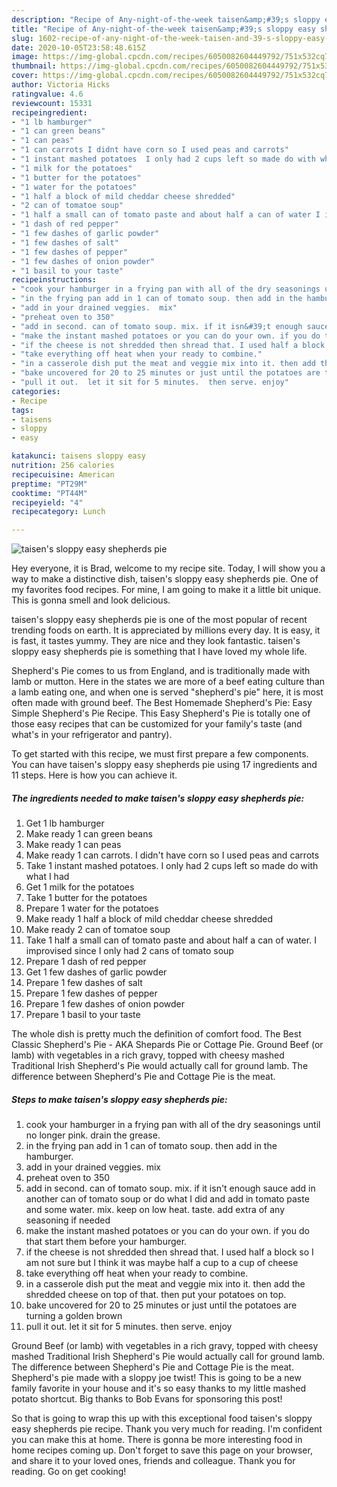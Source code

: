 ```yaml
---
description: "Recipe of Any-night-of-the-week taisen&amp;#39;s sloppy easy shepherds pie"
title: "Recipe of Any-night-of-the-week taisen&amp;#39;s sloppy easy shepherds pie"
slug: 1602-recipe-of-any-night-of-the-week-taisen-and-39-s-sloppy-easy-shepherds-pie
date: 2020-10-05T23:58:48.615Z
image: https://img-global.cpcdn.com/recipes/6050082604449792/751x532cq70/taisens-sloppy-easy-shepherds-pie-recipe-main-photo.jpg
thumbnail: https://img-global.cpcdn.com/recipes/6050082604449792/751x532cq70/taisens-sloppy-easy-shepherds-pie-recipe-main-photo.jpg
cover: https://img-global.cpcdn.com/recipes/6050082604449792/751x532cq70/taisens-sloppy-easy-shepherds-pie-recipe-main-photo.jpg
author: Victoria Hicks
ratingvalue: 4.6
reviewcount: 15331
recipeingredient:
- "1 lb hamburger"
- "1 can green beans"
- "1 can peas"
- "1 can carrots I didnt have corn so I used peas and carrots"
- "1 instant mashed potatoes  I only had 2 cups left so made do with what I had"
- "1 milk for the potatoes"
- "1 butter for the potatoes"
- "1 water for the potatoes"
- "1 half a block of mild cheddar cheese shredded"
- "2 can of tomatoe soup"
- "1 half a small can of tomato paste and about half a can of water I improvised since I only had 2 cans of tomato soup"
- "1 dash of red pepper"
- "1 few dashes of garlic powder"
- "1 few dashes of salt"
- "1 few dashes of pepper"
- "1 few dashes of onion powder"
- "1 basil to your taste"
recipeinstructions:
- "cook your hamburger in a frying pan with all of the dry seasonings until no longer pink. drain the grease."
- "in the frying pan add in 1 can of tomato soup. then add in the hamburger."
- "add in your drained veggies.  mix"
- "preheat oven to 350"
- "add in second. can of tomato soup. mix. if it isn&#39;t enough sauce add in another can of tomato soup or do what I did and add in tomato paste and some water. mix. keep on low heat. taste. add extra of any seasoning if needed"
- "make the instant mashed potatoes or you can do your own. if you do that start them before your hamburger."
- "if the cheese is not shredded then shread that. I used half a block so I am not sure but I think it was maybe half a cup to a cup of cheese"
- "take everything off heat when your ready to combine."
- "in a casserole dish put the meat and veggie mix into it. then add the shredded cheese on top of that. then put your potatoes on top."
- "bake uncovered for 20 to 25 minutes or just until the potatoes are turning a golden brown"
- "pull it out.  let it sit for 5 minutes.  then serve. enjoy"
categories:
- Recipe
tags:
- taisens
- sloppy
- easy

katakunci: taisens sloppy easy 
nutrition: 256 calories
recipecuisine: American
preptime: "PT29M"
cooktime: "PT44M"
recipeyield: "4"
recipecategory: Lunch

---
```



![taisen&#39;s sloppy easy shepherds pie](https://img-global.cpcdn.com/recipes/6050082604449792/751x532cq70/taisens-sloppy-easy-shepherds-pie-recipe-main-photo.jpg)

Hey everyone, it is Brad, welcome to my recipe site. Today, I will show you a way to make a distinctive dish, taisen&#39;s sloppy easy shepherds pie. One of my favorites food recipes. For mine, I am going to make it a little bit unique. This is gonna smell and look delicious.

taisen&#39;s sloppy easy shepherds pie is one of the most popular of recent trending foods on earth. It is appreciated by millions every day. It is easy, it is fast, it tastes yummy. They are nice and they look fantastic. taisen&#39;s sloppy easy shepherds pie is something that I have loved my whole life.

Shepherd&#39;s Pie comes to us from England, and is traditionally made with lamb or mutton. Here in the states we are more of a beef eating culture than a lamb eating one, and when one is served &#34;shepherd&#39;s pie&#34; here, it is most often made with ground beef. The Best Homemade Shepherd&#39;s Pie: Easy Simple Shepherd&#39;s Pie Recipe. This Easy Shepherd&#39;s Pie is totally one of those easy recipes that can be customized for your family&#39;s taste (and what&#39;s in your refrigerator and pantry).


To get started with this recipe, we must first prepare a few components. You can have taisen&#39;s sloppy easy shepherds pie using 17 ingredients and 11 steps. Here is how you can achieve it.

<!--inarticleads1-->

##### The ingredients needed to make taisen&#39;s sloppy easy shepherds pie:

1. Get 1 lb hamburger
1. Make ready 1 can green beans
1. Make ready 1 can peas
1. Make ready 1 can carrots. I didn&#39;t have corn so I used peas and carrots
1. Take 1 instant mashed potatoes.  I only had 2 cups left so made do with what I had
1. Get 1 milk for the potatoes
1. Take 1 butter for the potatoes
1. Prepare 1 water for the potatoes
1. Make ready 1 half a block of mild cheddar cheese shredded
1. Make ready 2 can of tomatoe soup
1. Take 1 half a small can of tomato paste and about half a can of water. I improvised since I only had 2 cans of tomato soup
1. Prepare 1 dash of red pepper
1. Get 1 few dashes of garlic powder
1. Prepare 1 few dashes of salt
1. Prepare 1 few dashes of pepper
1. Prepare 1 few dashes of onion powder
1. Prepare 1 basil to your taste


The whole dish is pretty much the definition of comfort food. The Best Classic Shepherd&#39;s Pie - AKA Shepards Pie or Cottage Pie. Ground Beef (or lamb) with vegetables in a rich gravy, topped with cheesy mashed Traditional Irish Shepherd&#39;s Pie would actually call for ground lamb. The difference between Shepherd&#39;s Pie and Cottage Pie is the meat. 

<!--inarticleads2-->

##### Steps to make taisen&#39;s sloppy easy shepherds pie:

1. cook your hamburger in a frying pan with all of the dry seasonings until no longer pink. drain the grease.
1. in the frying pan add in 1 can of tomato soup. then add in the hamburger.
1. add in your drained veggies.  mix
1. preheat oven to 350
1. add in second. can of tomato soup. mix. if it isn&#39;t enough sauce add in another can of tomato soup or do what I did and add in tomato paste and some water. mix. keep on low heat. taste. add extra of any seasoning if needed
1. make the instant mashed potatoes or you can do your own. if you do that start them before your hamburger.
1. if the cheese is not shredded then shread that. I used half a block so I am not sure but I think it was maybe half a cup to a cup of cheese
1. take everything off heat when your ready to combine.
1. in a casserole dish put the meat and veggie mix into it. then add the shredded cheese on top of that. then put your potatoes on top.
1. bake uncovered for 20 to 25 minutes or just until the potatoes are turning a golden brown
1. pull it out.  let it sit for 5 minutes.  then serve. enjoy


Ground Beef (or lamb) with vegetables in a rich gravy, topped with cheesy mashed Traditional Irish Shepherd&#39;s Pie would actually call for ground lamb. The difference between Shepherd&#39;s Pie and Cottage Pie is the meat. Shepherd&#39;s pie made with a sloppy joe twist! This is going to be a new family favorite in your house and it&#39;s so easy thanks to my little mashed potato shortcut. Big thanks to Bob Evans for sponsoring this post! 

So that is going to wrap this up with this exceptional food taisen&#39;s sloppy easy shepherds pie recipe. Thank you very much for reading. I'm confident you can make this at home. There is gonna be more interesting food in home recipes coming up. Don't forget to save this page on your browser, and share it to your loved ones, friends and colleague. Thank you for reading. Go on get cooking!

